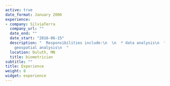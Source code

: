 ```yaml
---
active: true
date_format: January 2006
experience:
- company: SilviaTerra
  company_url: ""
  date_end: ""
  date_start: "2016-06-15"
  description: "  Responsibilities include:\n  \n  * data analysis\n  * statistical modeling\n *
    geospatial analysis\n  "
  location: Duluth, MN
  title: biometrician
subtitle: ""
title: Experience
weight: 8
widget: experience
---
```

